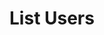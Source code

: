 ---
title: List Users
excerpt: >-
  Retrieves a list of [User](#schema_user) previously created. The users are
  returned in sorted order, with the most recent appearing first. The list can
  be filtered using [Tags](/docs/developers/concepts/tags).
api:
  file: botpress-api.json
  operationId: listUsers
deprecated: false
hidden: false
metadata:
  title: ''
  description: ''
  robots: index
next:
  description: ''
---